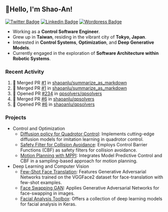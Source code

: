 ## 👋Hello, I'm Shao-An! 

[![Twitter Badge](https://img.shields.io/badge/-@picofanta-00acee?style=flat-square&logo=Twitter&logoColor=white)](https://twitter.com/picofanta "Find me on X")
[![Linkedin Badge](https://img.shields.io/badge/ShaoAn%20-Lu-0072b1?style=flat-square&logo=Linkedin&logoColor=white)](https://www.linkedin.com/in/shaoan-lu/ "Connect on LinkedIn")
[![Wordpress Badge](https://img.shields.io/badge/SALu-21759B?style=flat-square&logo=wordpress&logoColor=white)](https://shaoanlu.wordpress.com/)
<!-- [![Github](https://img.shields.io/github/followers/shaoanlu?label=Follower&style=social)](https://github.com/shaoanlu) -->

- Working as a **Control Software Engineer**.
- Grew up in **Taiwan**, residing in the vibrant city of **Tokyo, Japan**.
- Interested in **Control Systems**, **Optimization**, and **Deep Generative Models**.
- Currently engaged in the exploration of **Software Architecture within Robotic Systems**.


### Recent Activity
<!--START_SECTION:activity-->
1. 🎉 Merged PR [#1](https://github.com/shaoanlu/summarize_as_markdown/pull/1) in [shaoanlu/summarize_as_markdown](https://github.com/shaoanlu/summarize_as_markdown)
2. 🎉 Merged PR [#1](https://github.com/shaoanlu/summarize_as_markdown/pull/1) in [shaoanlu/summarize_as_markdown](https://github.com/shaoanlu/summarize_as_markdown)
3. 💪 Opened PR [#234](https://github.com/qpsolvers/qpsolvers/pull/234) in [qpsolvers/qpsolvers](https://github.com/qpsolvers/qpsolvers)
4. 🎉 Merged PR [#6](https://github.com/shaoanlu/qpsolvers/pull/6) in [shaoanlu/qpsolvers](https://github.com/shaoanlu/qpsolvers)
5. 💪 Opened PR [#6](https://github.com/shaoanlu/qpsolvers/pull/6) in [shaoanlu/qpsolvers](https://github.com/shaoanlu/qpsolvers)
<!--END_SECTION:activity-->

### Projects
- Control and Optimization
  - [Diffusion policy for Quadrotor Control](https://github.com/shaoanlu/diffusion_policy_quadrotor): Implements cutting-edge diffusion models for imitation learning in quadrotor control.
  - [Safety Filter for Collision Avoidance](https://github.com/shaoanlu/CBF_QP_safety_filter): Employs Control Barrier Functions (CBF) as safety filters for collision avoidance.
  - [Motion Planning with MPPI](https://github.com/shaoanlu/mppi_cbf): Integrates Model Predictive Control and CBF in a sampling-based approach for motion planning.
- Deep Learning and Computer Vision
  - [Few-Shot Face Translation](https://github.com/shaoanlu/fewshot-face-translation-GAN): Features Generative Adversarial Networks trained on the VGGFace2 dataset for face-translation with few-shot examples.
  - [Face Swapping GAN](https://github.com/shaoanlu/faceswap-GAN): Applies Generative Adversarial Networks for face-swapping in images.
  - [Facial Analysis Toolbox](https://github.com/shaoanlu/face_toolbox_keras): Offers a collection of deep learning models for facial analysis in Keras.

<!--
**shaoanlu/shaoanlu** is a ✨ _special_ ✨ repository because its `README.md` (this file) appears on your GitHub profile.

Here are some ideas to get you started:

- 🔭 I’m currently working on ...
- 🌱 I’m currently learning ...
- 👯 I’m looking to collaborate on ...
- 🤔 I’m looking for help with ...
- 💬 Ask me about ...
- 📫 How to reach me: ...
- 😄 Pronouns: ...
- ⚡ Fun fact: ...
-->

